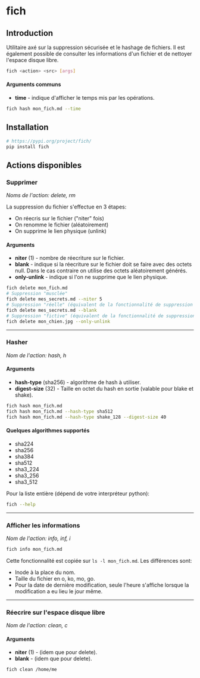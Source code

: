 # fich

## Introduction

Utilitaire axé sur la suppression sécurisée et le hashage de fichiers. 
Il est également possible de consulter les informations d'un fichier et
de nettoyer l'espace disque libre.

```bash
fich <action> <src> [args]
```

#### Arguments communs

* __time__ - indique d'afficher le temps mis par les opérations.

```bash
fich hash mon_fich.md --time
```

## Installation

```bash
# https://pypi.org/project/fich/
pip install fich
```

## Actions disponibles

### Supprimer

_Noms de l'action: delete, rm_

La suppression du fichier s'effectue en 3 étapes:

* On réecris sur le fichier ("niter" fois)
* On renomme le fichier (aléatoirement)
* On supprime le lien physique (unlink)

#### Arguments

* __niter__ (1) - nombre de réecriture sur le fichier.
* __blank__ - indique si la réecriture sur le fichier doit se faire avec
              des octets null. Dans le cas contraire on utilise des octets 
              aléatoirement générés.
* __only-unlink__ - indique si l'on ne supprime que le lien physique.

```bash
fich delete mon_fich.md
# Suppression "musclée"
fich delete mes_secrets.md --niter 5
# Suppression "réelle" (équivalent de la fonctionnalité de suppression du logiciel bleachbit)
fich delete mes_secrets.md --blank
# Suppression "fictive" (équivalent de la fonctionnalité de suppression de votre système)
fich delete mon_chien.jpg --only-unlink
```

---
### Hasher

_Nom de l'action: hash, h_

#### Arguments

* __hash-type__ (sha256) - algorithme de hash à utiliser.
* __digest-size__ (32) - Taille en octet du hash en sortie (valable pour blake et shake).

```bash
fich hash mon_fich.md
fich hash mon_fich.md --hash-type sha512
fich hash mon_fich.md --hash-type shake_128 --digest-size 40
```

#### Quelques algorithmes supportés

* sha224 
* sha256 
* sha384 
* sha512
* sha3_224
* sha3_256
* sha3_512

Pour la liste entière (dépend de votre interpréteur python):

```bash
fich --help
```

---
### Afficher les informations

_Nom de l'action: info, inf, i_

```bash
fich info mon_fich.md
```

Cette fonctionnalité est copiée sur ```ls -l mon_fich.md```. Les différences sont:

* Inode à la place du nom.
* Taille du fichier en o, ko, mo, go.
* Pour la date de dernière modification, seule l'heure s'affiche lorsque la
  modification a eu lieu le jour même.

---
### Réecrire sur l'espace disque libre

_Nom de l'action: clean, c_

#### Arguments

* __niter__ (1) - (idem que pour delete).
* __blank__ - (idem que pour delete).

```bash
fich clean /home/me
```

